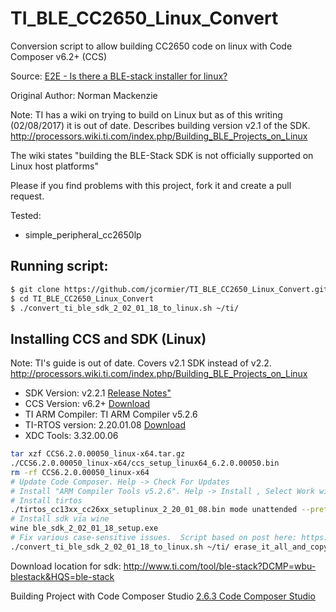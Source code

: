 # TI_BLE_CC2650_Linux_Convert
Conversion script to allow building CC2650 code on linux with Code Composer v6.2+ (CCS)

Source: [E2E - Is there a BLE-stack installer for linux?](https://e2e.ti.com/support/wireless_connectivity/bluetooth_low_energy/f/538/p/412962/1911528#1911528)

Original Author: Norman Mackenzie

Note: TI has a wiki on trying to build on Linux but as of this writing (02/08/2017) it is out of date.  Describes building version v2.1 of the SDK.  http://processors.wiki.ti.com/index.php/Building_BLE_Projects_on_Linux

The wiki states "building the BLE-Stack SDK is not officially supported on Linux host platforms"

Please if you find problems with this project, fork it and create a pull request.

Tested:
* simple_peripheral_cc2650lp

## Running script:

```bash
$ git clone https://github.com/jcormier/TI_BLE_CC2650_Linux_Convert.git
$ cd TI_BLE_CC2650_Linux_Convert
$ ./convert_ti_ble_sdk_2_02_01_18_to_linux.sh ~/ti/
```

## Installing CCS and SDK (Linux)

Note: TI's guide is out of date. Covers v2.1 SDK instead of v2.2.
http://processors.wiki.ti.com/index.php/Building_BLE_Projects_on_Linux

* SDK Version: v2.2.1 [Release Notes"](ttp://focus.ti.com/download/freetools/release_notes_BLE_Stack_2_2_1.html#Installation)
* CCS Version: v6.2+ [Download](http://processors.wiki.ti.com/index.php/Download_CCS#Code_Composer_Studio_Version_6_Downloads)
* TI ARM Compiler: TI ARM Compiler v5.2.6
* TI-RTOS version: 2.20.01.08 [Download](http://software-dl.ti.com/dsps/dsps_public_sw/sdo_sb/targetcontent/tirtos/index.html)
* XDC Tools: 3.32.00.06

```bash
tar xzf CCS6.2.0.00050_linux-x64.tar.gz
./CCS6.2.0.00050_linux-x64/ccs_setup_linux64_6.2.0.00050.bin
rm -rf CCS6.2.0.00050_linux-x64
# Update Code Composer. Help -> Check For Updates
# Install "ARM Compiler Tools v5.2.6". Help -> Install , Select Work with "--All...", search "ARM Compiler Tools", uncheck "Show only the latest.."
# Install tirtos
./tirtos_cc13xx_cc26xx_setuplinux_2_20_01_08.bin mode unattended --prefix $HOME/ti
# Install sdk via wine
wine ble_sdk_2_02_01_18_setup.exe
# Fix various case-sensitive issues.  Script based on post here: https://e2e.ti.com/support/wireless_connectivity/bluetooth_low_energy/f/538/p/412962/1911528#1911528
./convert_ti_ble_sdk_2_02_01_18_to_linux.sh ~/ti/ erase_it_all_and_copy_from_wine
```

Download location for sdk: http://www.ti.com/tool/ble-stack?DCMP=wbu-blestack&HQS=ble-stack

Building Project with Code Composer Studio [2.6.3 Code Composer Studio](http://www.ti.com/lit/ug/swru393d/swru393d.pdf)
